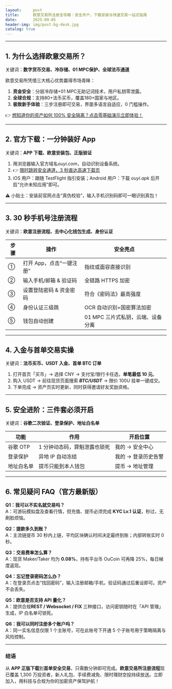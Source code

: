 ```yaml
---
layout:     post
title:      欧意交易所注册全攻略：安全开户、下载安装与快速交易一站式指南
date:       2025-09-05
header-img: img/post-bg-desk.jpg
catalog: true
---
```


---

## 1. 为什么选择欧意交易所？
关键词：**数字货币交易、冷存储、01 MPC保护、全球法币通道**

欧意交易所凭借三大核心优势赢得市场青睐：  
1. **资金安全**：分层冷存储+01 MPC无助记词技术，用户私钥零泄露。  
2. **全球合规**：支持80+法币买币，覆盖180+国家与地区。  
3. **极致新手体验**：三步注册即可交易，界面多语言自适应，0 门槛操作。

👉 [想知道你的资产如何 100% 安全隔离？点击零基础演示立即体验！](https://okxdog.com/)

---

## 2. 官方下载：一分钟装好 App
关键词：**APP 下载、欧意安装包、正版验证**

1. 用浏览器输入官方域名*ouyi.com*，自动识别设备系统。  
2. 👉 [限时跳转安全通道，3 秒直达高速下载页](https://okxdog.com/)  
3. iOS 用户：跟随 TestFlight 指引安装；Android 用户：下载 *ouyi.apk* 后开启“允许未知应用”即可。  

⚠️ 小贴士：安装前官网点击“真伪校验”，输入手机识别码即可一眼识别真包！

---

## 3. 30 秒手机号注册流程
关键词：**欧意注册流程、去中心化钱包生成、身份认证**

| 步骤 | 操作 | 安全亮点 |
|--|--|--|
| ① | 打开 App，点击“一键注册” | 指纹或面容直接识别 |
| ② | 输入手机/邮箱 & 验证码 | 全链路 HTTPS 加密 |
| ③ | 设置登陆密码 & 资金密码 | 符合《密码法》最高强度 |
| ④ | 身份认证三级跳 | OCR 自动识别+国密算法加密 |
| ⑤ | 钱包自动创建 | 01 MPC 三片式私钥，云端、设备分离 |

---

## 4. 入金与首单交易实操
关键词：**法币买币、USDT 入金、首单 BTC 订单**

1. 打开首页「买币」→ 选择 CNY → 支付宝/银行卡任选，**单笔最低 10 元**。  
2. 购入 USDT → 前往现货页面搜索 ***BTC/USDT*** → 限价 100U 挂单一键成交。  
3. 下单完成 → 资产页实时更新，同时获得邀请好友奖励资格。

---

## 5. 安全进阶：三件套必须开启
关键词：**谷歌二次验证、登录保护、地址白名单**

| 功能 | 作用 | 开启位置 |
|--|--|--|
| 谷歌 OTP | 1 分钟动态码，罪魁泄露也锁死 | 我的 → 安全中心 |
| 登录保护 | 异地 IP 自动冻结 | 我的 → 登录历史告警 |
| 地址白名单 | 提币只能到本人钱包 | 提币 → 地址管理 |

---

## 6. 常见疑问 FAQ（官方最新版）

**Q1：我可以不实名就交易吗？**  
A：可游玩模拟盘及查看行情，但充值、提币必须完成 **KYC Lv.1 认证**，秒过，无刷脸烦恼。

**Q2：提款多久到账？**  
A：主流链提币 30 秒内上链，平均区块确认时间决定最终到账；内部转账实时 0 秒。

**Q3：交易费率怎么算？**  
A：现货 Maker/Taker 均为 **0.08%**，持有平台币 OuCoin 可再降 25%，每日梯度返现。

**Q4：忘记登录密码怎么办？**  
A：在登录页点击“找回密码”，输入注册邮箱/手机，验证码通过后重设即可。资产不会丢失。

**Q5：欧意是否支持 API 量化？**  
A：提供合规**REST / Websocket / FIX** 三种接口，访问密钥随时在「API 管理」生成，IP 白名单可锁死。

**Q6：我可以同时注册多个账户吗？**  
A：同一实名信息仅限 1 个主账号，可在此账号下开通 5 个子账号用于策略隔离与风险控制。

---

### 结语
从 **APP 正版下载**到**首单安全交易**，只需数分钟即可完成。**欧意交易所注册流程**现已覆盖 1,300 万投资者，新人礼包、手续费减免、限时理财空投持续放送。立即加入，用科技与合规为你的加密资产保驾护航！